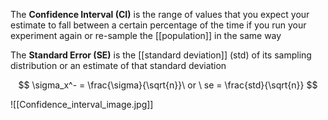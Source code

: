 The **Confidence Interval (CI)** is the range of values that you expect your estimate to fall between a certain percentage of the time if you run your experiment again or re-sample the [[population]] in the same way

The **Standard Error (SE)** is the [[standard deviation]] (std) of its sampling distribution or an estimate of that standard deviation

$$
\sigma_x^- = \frac{\sigma}{\sqrt{n}}\ or \ se = \frac{std}{\sqrt{n}}
$$

![[Confidence_interval_image.jpg]]